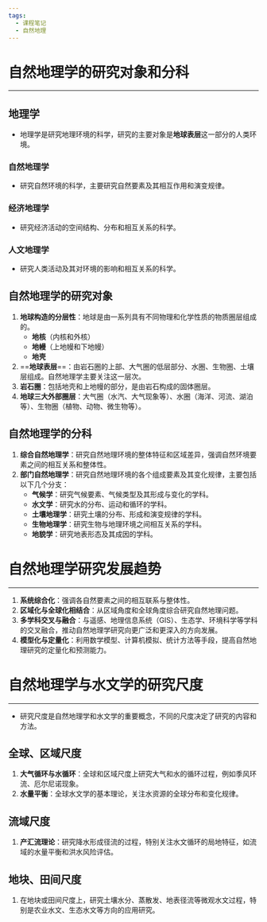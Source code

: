 ```yaml
---
tags:
  - 课程笔记
  - 自然地理
---
```

# 自然地理学的研究对象和分科
---
## 地理学
- 地理学是研究地理环境的科学，研究的主要对象是**地球表层**这一部分的人类环境。
### 自然地理学
- 研究自然环境的科学，主要研究自然要素及其相互作用和演变规律。
### 经济地理学
- 研究经济活动的空间结构、分布和相互关系的科学。
### 人文地理学
- 研究人类活动及其对环境的影响和相互关系的科学。
## 自然地理学的研究对象
1. **地球构造的分层性**：地球是由一系列具有不同物理和化学性质的物质圈层组成的。
   - **地核**（内核和外核）
   - **地幔**（上地幔和下地幔）
   - **地壳**
2. ==**地球表层**==：由岩石圈的上部、大气圈的低层部分、水圈、生物圈、土壤层组成。自然地理学主要关注这一层次。
3. **岩石圈**：包括地壳和上地幔的部分，是由岩石构成的固体圈层。
4. **地球三大外部圈层**：大气圈（水汽、大气现象等）、水圈（海洋、河流、湖泊等）、生物圈（植物、动物、微生物等）。
## 自然地理学的分科
1. **综合自然地理学**：研究自然地理环境的整体特征和区域差异，强调自然环境要素之间的相互关系和整体性。
2. **部门自然地理学**：研究自然地理环境的各个组成要素及其变化规律，主要包括以下几个分支：
   - **气候学**：研究气候要素、气候类型及其形成与变化的学科。
   - **水文学**：研究水的分布、运动和循环的学科。
   - **土壤地理学**：研究土壤的分布、形成和演变规律的学科。
   - **生物地理学**：研究生物与地理环境之间相互关系的学科。
   - **地貌学**：研究地表形态及其成因的学科。
# 自然地理学研究发展趋势
---
1. **系统综合化**：强调各自然要素之间的相互联系与整体性。
2. **区域化与全球化相结合**：从区域角度和全球角度综合研究自然地理问题。
3. **多学科交叉与融合**：与遥感、地理信息系统（GIS）、生态学、环境科学等学科的交叉融合，推动自然地理学研究向更广泛和更深入的方向发展。
4. **模型化与定量化**：利用数学模型、计算机模拟、统计方法等手段，提高自然地理研究的定量化和预测能力。
# 自然地理学与水文学的研究尺度
---
- 研究尺度是自然地理学和水文学的重要概念，不同的尺度决定了研究的内容和方法。
## 全球、区域尺度
1. **大气循环与水循环**：全球和区域尺度上研究大气和水的循环过程，例如季风环流、厄尔尼诺现象。
2. **水量平衡**：全球水文学的基本理论，关注水资源的全球分布和变化规律。
## 流域尺度
1. **产汇流理论**：研究降水形成径流的过程，特别关注水文循环的局地特征，如流域的水量平衡和洪水风险评估。
## 地块、田间尺度
1. 在地块或田间尺度上，研究土壤水分、蒸散发、地表径流等微观水文过程，特别是农业水文、生态水文等方向的应用研究。
